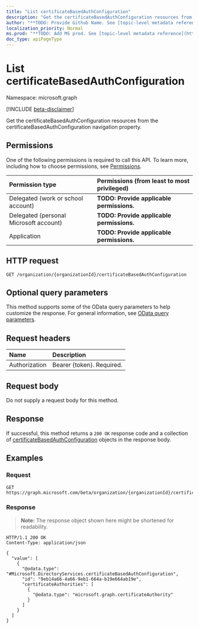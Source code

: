 ```yaml
---
title: "List certificateBasedAuthConfiguration"
description: "Get the certificateBasedAuthConfiguration resources from the certificateBasedAuthConfiguration navigation property."
author: "**TODO: Provide Github Name. See [topic-level metadata reference](https://msgo.azurewebsites.net/add/document/guidelines/metadata.html#topic-level-metadata)**"
localization_priority: Normal
ms.prod: "**TODO: Add MS prod. See [topic-level metadata reference](https://msgo.azurewebsites.net/add/document/guidelines/metadata.html#topic-level-metadata)**"
doc_type: apiPageType
---
```


# List certificateBasedAuthConfiguration
Namespace: microsoft.graph

[!INCLUDE [beta-disclaimer](../../includes/beta-disclaimer.md)]

Get the certificateBasedAuthConfiguration resources from the certificateBasedAuthConfiguration navigation property.

## Permissions
One of the following permissions is required to call this API. To learn more, including how to choose permissions, see [Permissions](/graph/permissions-reference).

|Permission type|Permissions (from least to most privileged)|
|:---|:---|
|Delegated (work or school account)|**TODO: Provide applicable permissions.**|
|Delegated (personal Microsoft account)|**TODO: Provide applicable permissions.**|
|Application|**TODO: Provide applicable permissions.**|

## HTTP request

<!-- {
  "blockType": "ignored"
}
-->
``` http
GET /organization/{organizationId}/certificateBasedAuthConfiguration
```

## Optional query parameters
This method supports some of the OData query parameters to help customize the response. For general information, see [OData query parameters](/graph/query-parameters).

## Request headers
|Name|Description|
|:---|:---|
|Authorization|Bearer {token}. Required.|

## Request body
Do not supply a request body for this method.

## Response

If successful, this method returns a `200 OK` response code and a collection of [certificateBasedAuthConfiguration](../resources/certificatebasedauthconfiguration.md) objects in the response body.

## Examples

### Request
<!-- {
  "blockType": "request",
  "name": "list_certificatebasedauthconfiguration"
}
-->
``` http
GET https://graph.microsoft.com/beta/organization/{organizationId}/certificateBasedAuthConfiguration
```


### Response
>**Note:** The response object shown here might be shortened for readability.
<!-- {
  "blockType": "response",
  "truncated": true,
  "@odata.type": "Collection(Microsoft.DirectoryServices.certificateBasedAuthConfiguration)"
}
-->
``` http
HTTP/1.1 200 OK
Content-Type: application/json

{
  "value": [
    {
      "@odata.type": "#Microsoft.DirectoryServices.certificateBasedAuthConfiguration",
      "id": "9eb14a66-4a66-9eb1-664a-b19e664ab19e",
      "certificateAuthorities": [
        {
          "@odata.type": "microsoft.graph.certificateAuthority"
        }
      ]
    }
  ]
}
```

